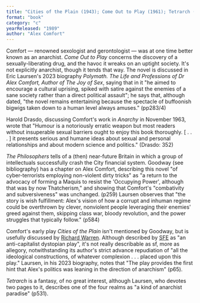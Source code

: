 ```yaml
---
title: "Cities of the Plain (1943); Come Out to Play (1961); Tetrarch (1980); The Philosophers (1989)"
format: "book"
category: "c"
yearReleased: "1989"
author: "Alex Comfort"
---
```


Comfort — renowned sexologist and gerontologist — was at one time better known as an anarchist. _Come Out to Play_ concerns the discovery of a sexually-liberating drug, and the havoc it wreaks on an uptight society. It's not explicitly anarchist, though it tends that way. The novel is discussed in Eric Laursen's 2023 biography _Polymath. The Life and Professions of Dr Alex Comfort, Author of The Joy of Sex_, saying that in it "he aimed to encourage a cultural uprising, spiked with satire against the enemies of a sane society rather than a direct political assault"; he says that, although dated, "the novel remains entertaining because the spectacle of buffoonish bigwigs taken down to a human level always amuses." (pp283/4)

Harold Drasdo, discussing Comfort's work in _Anarchy_ in November 1963, wrote that "Humour is a notoriously erratic weapon but most readers without insuperable sexual barriers ought to enjoy this book thoroughly. [ . . . ] it presents serious and humane ideas about sexual and personal relationships and about modern science and politics." (Drasdo: 352)

_The Philosophers_ tells of a (then) near-future Britain in which a group of intellectuals successfully crash the City financial system. Goodway (see bibliography) has a chapter on Alex Comfort, describing this novel "of cyber-terrorists employing non-violent dirty tricks" as "a return to the advocacy of forming a Maquis to resist the 'Occupying Power', although that was by now Thatcherism," and showing that Comfort's "combativity and subversiveness" was unchanged. (p259) Laursen observes that "the story is wish fulfillment: Alex's vision of how a corrupt and inhuman regime could be overthrown by clever, nonviolent people leveraging their enemies' greed against them, skipping class war, bloody revolution, and the power struggles that typically follow." (p584)

Comfort's early play _Cities of the Plain_ isn't mentioned by Goodway, but is usefully discussed by <a href="https://richardawarren.wordpress.com/tag/anarchism/">Richard Warren</a>. Although described by <a href="https://sf-encyclopedia.com/entry/comfort_alex">SFE</a> as "an anti-capitalist dystopian play", it's not really describable as sf, more as allegory, notwithstanding its author's strict advance repudiation of "all the ideological constructions, of whatever complexion . . . placed upon this play." Laursen, in his 2023 biography, notes that "The play provides the first hint that Alex's politics was leaning in the direction of anarchism" (p65).

_Tetrarch_ is a fantasy, of no great interest, although Laursen, who devotes two pages to it, describes one of the four realms as "a kind of anarchist paradise" (p531).

